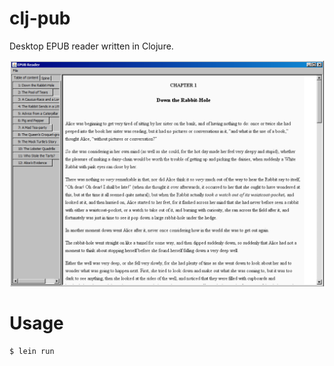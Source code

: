 # clj-pub

Desktop EPUB reader written in Clojure.

![Alt text](./screenshot_1.png?raw=true "Title")

# Usage


    $ lein run
